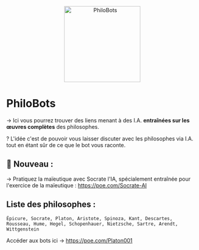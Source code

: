 <p align="center">
    <img width="200" height="200" src="https://i.imgur.com/FfRpb5W.png" alt="PhiloBots">
</p>

# PhiloBots
→ Ici vous pourrez trouver des liens menant à des I.A. **entraînées sur les œuvres complètes** des philosophes.

? L'idée c'est de pouvoir vous laisser discuter avec les philosophes via I.A. tout en étant sûr de ce que le bot vous raconte.

## 🥳 Nouveau :
→ Pratiquez la maïeutique avec Socrate l'IA, spécialement entraînée pour l'exercice de la maïeutique : https://poe.com/Socrate-AI

## Liste des philosophes :
` Épicure, Socrate, Platon, Aristote, Spinoza, Kant, Descartes, Rousseau, Hume, Hegel, Schopenhauer, Nietzsche, Sartre, Arendt, Wittgenstein `

Accéder aux bots ici → https://poe.com/Platon001
